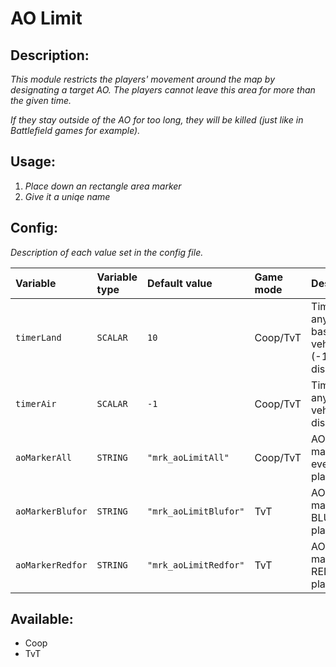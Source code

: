 # AO Limit
## Description:
_This module restricts the players' movement around the map by designating a target AO. The players cannot leave this area for more than the given time._

_If they stay outside of the AO for too long, they will be killed (just like in Battlefield games for example)._

## Usage:
1. _Place down an rectangle area marker_
2. _Give it a uniqe name_

## Config:
_Description of each value set in the config file._

| Variable         | Variable type | Default value         | Game mode  | Description                                          |
|:---------------- |:------------- |:--------------------- |:---------- |:---------------------------------------------------- |
| `timerLand`      | `SCALAR`      | `10`                  | Coop/TvT   | Timer for any land based vehicle/unit (-1: disabled) |
| `timerAir`       | `SCALAR`      | `-1`                  | Coop/TvT   | Timer for any air vehicle (-1: disabled)             |
| `aoMarkerAll`    | `STRING`      | `"mrk_aoLimitAll"`    | Coop/TvT   | AO limit marker for every player                     |
| `aoMarkerBlufor` | `STRING`      | `"mrk_aoLimitBlufor"` | TvT        | AO limit marker for BLUFOR players                   |
| `aoMarkerRedfor` | `STRING`      | `"mrk_aoLimitRedfor"` | TvT        | AO limit marker for REDFOR players                   |

## Available:
 - Coop
 - TvT

